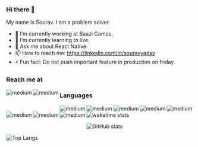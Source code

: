 ### Hi there 👋

My name is Sourav. I am a problem solver.

- 🔭 I’m currently working at Baazi Games.
- 🌱 I’m currently learning to live.
- 💬 Ask me about React Native.
- 📫 How to reach me: https://linkedin.com/in/souravyadav
- ⚡ Fun fact: Do not push important feature in production on friday.

### Reach me at

<img align="left" alt="medium" src="https://img.shields.io/badge/LinkedIn-0077B5?style=for-the-badge&logo=linkedin&logoColor=white" />

<img align="left" alt="medium" style="padding-bottom: 2em" src="https://img.shields.io/badge/Twitter-1DA1F2?style=for-the-badge&logo=twitter&logoColor=white" />

### Languages

<img align="left" alt="medium" src="https://img.shields.io/badge/JavaScript-323330?style=for-the-badge&logo=javascript&logoColor=F7DF1E" />
<img align="left" alt="medium" src="https://img.shields.io/badge/TypeScript-007ACC?style=for-the-badge&logo=typescript&logoColor=white" />
<img align="left" alt="medium" src="https://img.shields.io/badge/React-20232A?style=for-the-badge&logo=react&logoColor=61DAFB" />
<img align="left" alt="medium" src="https://img.shields.io/badge/React_Native-20232A?style=for-the-badge&logo=react&logoColor=61DAFB" />
<img align="left" alt="medium" src="https://img.shields.io/badge/Node.js-43853D?style=for-the-badge&logo=node.js&logoColor=white" />
<img align="left" alt="medium" src="https://img.shields.io/badge/Express.js-404D59?style=for-the-badge&logo=express&logoColor=white" />
<img align="left" alt="medium" src="https://img.shields.io/badge/HTML-239120?style=for-the-badge&logo=html5&logoColor=white" />
<img align="left" alt="medium" style="margin-bottom: 2em" src="https://img.shields.io/badge/CSS-239120?&style=for-the-badge&logo=css3&logoColor=white" />


![wakatime stats](https://github-readme-stats.vercel.app/api/wakatime?username=THESUESANZ&layout=compact)

<p></p>

![GitHub stats](https://github-readme-stats.vercel.app/api?username=suesanz&show_icons=true)

<p></p>

![Top Langs](https://github-readme-stats.vercel.app/api/top-langs/?username=suesanz&layout=compact)

